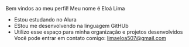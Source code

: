 Bem vindos ao meu perfil!
Meu nome é Eloá Lima
* Estou estudando no Alura
* EStou me desenvolvendo na linguagem GitHUb
* Utilizo esse espaço para minha organização e projetos desenvolvidos
  Você pode entrar em contato comigo: limaeloa507@gmail.com
